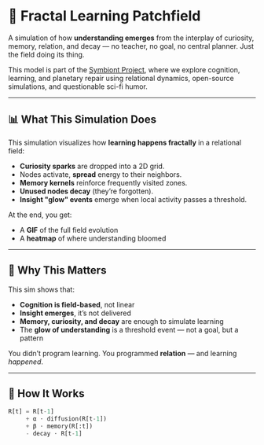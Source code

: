 # 🧠 Fractal Learning Patchfield

A simulation of how **understanding emerges** from the interplay of curiosity, memory, relation, and decay — no teacher, no goal, no central planner. Just the field doing its thing.

This model is part of the [Symbiont Project](https://github.com/TheSymbiont-Research), where we explore cognition, learning, and planetary repair using relational dynamics, open-source simulations, and questionable sci-fi humor.

---

## 📊 What This Simulation Does

This simulation visualizes how **learning happens fractally** in a relational field:

- **Curiosity sparks** are dropped into a 2D grid.
- Nodes activate, **spread** energy to their neighbors.
- **Memory kernels** reinforce frequently visited zones.
- **Unused nodes decay** (they’re forgotten).
- **Insight "glow" events** emerge when local activity passes a threshold.

At the end, you get:

- A **GIF** of the full field evolution
- A **heatmap** of where understanding bloomed

---

## 🌱 Why This Matters

This sim shows that:

- **Cognition is field-based**, not linear
- **Insight emerges**, it’s not delivered
- **Memory, curiosity, and decay** are enough to simulate learning
- The **glow of understanding** is a threshold event — not a goal, but a pattern

You didn’t program learning.
You programmed **relation** — and learning *happened*.

---

## 🔧 How It Works

```python
R[t] = R[t-1] 
     + α ⋅ diffusion(R[t-1]) 
     + β ⋅ memory(R[:t]) 
     - decay ⋅ R[t-1]
